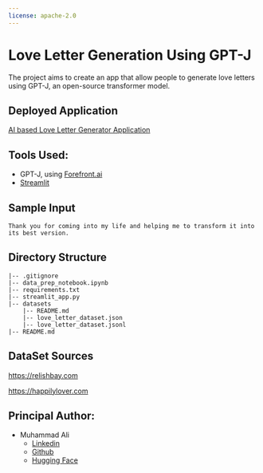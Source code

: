 ```yaml
---
license: apache-2.0
---
```

# Love Letter Generation Using GPT-J
The project aims to create an app that allow people to generate love letters using GPT-J, an open-source transformer model. 

## Deployed Application
<a href="https://alihussainia-love-letter-generator-streamlit-app-yvxpjy.streamlit.app/">AI based Love Letter Generator Application</a>

## Tools Used:
- GPT-J, using <a href="https://beta.forefront.ai/solutions">Forefront.ai</a>
- <a href="https://streamlit.io/">Streamlit</a>

## Sample Input 
```text
Thank you for coming into my life and helping me to transform it into its best version.
```
## Directory Structure
```dir
|-- .gitignore 
|-- data_prep_notebook.ipynb 
|-- requirements.txt 
|-- streamlit_app.py 
|-- datasets
    |-- README.md 
    |-- love_letter_dataset.json 
    |-- love_letter_dataset.jsonl
|-- README.md 
```
## DataSet Sources
<a href="https://relishbay.com">https://relishbay.com</a>

<a href="https://happilylover.com">https://happilylover.com</a>

## Principal Author:
- Muhammad Ali
  - <a href="https://www.linkedin.com/in/alihussainia/">Linkedin</a>
  - <a href="https://github.com/alihussainia">Github</a>
  - <a href="https://huggingface.co/alihussainia">Hugging Face</a>

